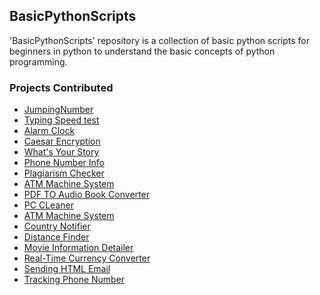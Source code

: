 <h2>BasicPythonScripts</h2>

'BasicPythonScripts' repository is a collection of basic python scripts for beginners in python to understand the basic concepts of python programming.

<h3>Projects Contributed</h3>

- [JumpingNumber](https://github.com/prathimacode-hub/Awesome_Python_Scripts/tree/main/BasicPythonScripts/JumpingNumber)
- [Typing Speed test](https://github.com/prathimacode-hub/Awesome_Python_Scripts/tree/main/BasicPythonScripts/Typing%20Speed%20Test)
- [Alarm Clock](https://github.com/prathimacode-hub/Awesome_Python_Scripts/tree/main/BasicPythonScripts/Alarm%20Clock)
- [Caesar Encryption](https://github.com/prathimacode-hub/Awesome_Python_Scripts/tree/main/BasicPythonScripts/Caesar%20Encryption)
- [What's Your Story](https://github.com/prathimacode-hub/Awesome_Python_Scripts/tree/main/BasicPythonScripts/What's%20Your%20Story)
- [Phone Number Info](https://github.com/prathimacode-hub/Awesome_Python_Scripts/tree/main/BasicPythonScripts/Phone%20Number%20Info)
- [Plagiarism Checker](https://github.com/prathimacode-hub/Awesome_Python_Scripts/tree/main/BasicPythonScripts/Plagiarism%20Checker)
- [ATM Machine System](https://github.com/prathimacode-hub/Awesome_Python_Scripts/tree/main/BasicPythonScripts/ATM%20Machine%20System)
- [PDF TO Audio Book Converter](https://github.com/prathimacode-hub/Awesome_Python_Scripts/tree/main/BasicPythonScripts/PDF%20to%20Audiobook%20Converter)
- [PC CLeaner](https://github.com/prathimacode-hub/Awesome_Python_Scripts/tree/main/BasicPythonScripts/PC%20Cleaner)
- [ATM Machine System](https://github.com/prathimacode-hub/Awesome_Python_Scripts/tree/main/BasicPythonScripts/ATM%20Machine%20System)
- [Country Notifier](https://github.com/prathimacode-hub/Awesome_Python_Scripts/tree/main/BasicPythonScripts/Country%20Notifier)
- [Distance Finder](https://github.com/prathimacode-hub/Awesome_Python_Scripts/tree/main/BasicPythonScripts/Distance%20Finder)
- [Movie Information Detailer](https://github.com/prathimacode-hub/Awesome_Python_Scripts/tree/main/BasicPythonScripts/Movie%20Information%20Detailer)
- [Real-Time Currency Converter](https://github.com/prathimacode-hub/Awesome_Python_Scripts/tree/main/BasicPythonScripts/Real-Time%20Currency%20Converter)
- [Sending HTML Email](https://github.com/prathimacode-hub/Awesome_Python_Scripts/tree/main/BasicPythonScripts/Sending%20HTML%20Email)
- [Tracking Phone Number](https://github.com/prathimacode-hub/Awesome_Python_Scripts/tree/main/BasicPythonScripts/Tracking%20Phone%20Number)
